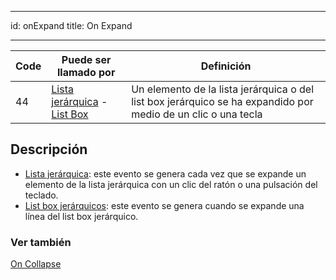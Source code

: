 - - -
id: onExpand title: On Expand
- - -

| Code | Puede ser llamado por                                                                                   | Definición                                                                                                    |
| ---- | ------------------------------------------------------------------------------------------------------- | ------------------------------------------------------------------------------------------------------------- |
| 44   | [Lista jerárquica](FormObjects/list_overview.md#overview) - [List Box](FormObjects/listbox_overview.md) | Un elemento de la lista jerárquica o del list box jerárquico se ha expandido por medio de un clic o una tecla |


## Descripción

- [Lista jerárquica](FormObjects/list_overview.md): este evento se genera cada vez que se expande un elemento de la lista jerárquica con un clic del ratón o una pulsación del teclado.
- [List box jerárquicos](FormObjects/listbox_overview.md#hierarchical-list-boxes): este evento se genera cuando se expande una línea del list box jerárquico.


### Ver también
[On Collapse](onCollapse.md)